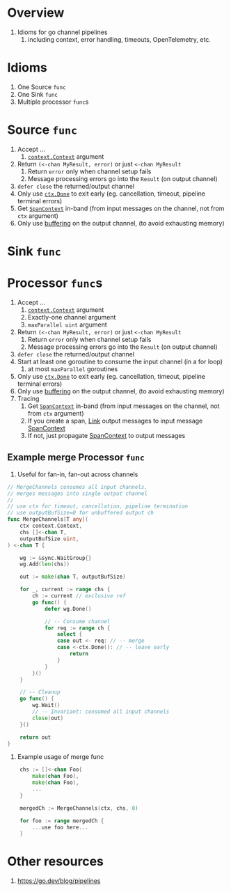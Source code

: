 # Overview
1. Idioms for go channel pipelines 
    1. including context, error handling, timeouts, OpenTelemetry, etc.


# Idioms
1. One Source `func`
1. One Sink `func`
1. Multiple processor `func`s

# Source `func`
1. Accept ... 
    1. [`context.Context`](./context.md) argument
1. Return `(<-chan MyResult, error)` or just `<-chan MyResult`  
    1. Return `error` only when channel setup fails
    1. Message processing errors go into the `Result` (on output channel)     
1. `defer close` the returned/output channel
1. Only use [`ctx.Done`](TODO) to exit early (eg. cancellation, timeout, pipeline terminal errors)
1. Get [`SpanContext`](TODO) in-band (from input messages on the channel, not from `ctx` argument)
1. Only use [buffering](TODO) on the output channel, (to avoid exhausting memory)

# Sink `func`

# Processor `func`s
1. Accept ... 
    1. [`context.Context`](./context.md) argument
    1. Exactly-one channel argument
    1. `maxParallel uint` argument
1. Return `(<-chan MyResult, error)` or just `<-chan MyResult`
    1. Return `error` only when channel setup fails
    1. Message processing errors go into the `Result` (on output channel)     
1. `defer close` the returned/output channel
1. Start at least one goroutine to consume the input channel (in a for loop)
    1. at most `maxParallel` goroutines
1. Only use [`ctx.Done`](TODO) to exit early (eg. cancellation, timeout, pipeline terminal errors)
1. Only use [buffering](TODO) on the output channel, (to avoid exhausting memory)
1. Tracing
    1. Get [`SpanContext`](TODO) in-band (from input messages on the channel, not from `ctx` argument)
    1. If you create a span, [Link](TODO) output messages to input message [SpanContext](TODO)
    1. If not, just propagate [SpanContext](TODO) to output messages

    
## Example merge Processor `func`
1. Useful for fan-in, fan-out across channels
```go
// MergeChannels consumes all input channels,
// merges messages into single output channel
//
// use ctx for timeout, cancellation, pipeline termination
// use outputBufSize=0 for unbuffered output ch
func MergeChannels[T any](
    ctx context.Context,
    chs []<-chan T,
    outputBufSize uint,
) <-chan T {

    wg := &sync.WaitGroup{}
    wg.Add(len(chs))

    out := make(chan T, outputBufSize)

    for _, current := range chs {
        ch := current // exclusive ref
        go func() {
            defer wg.Done()

            // -- Consume channel
            for req := range ch {
                select {
                case out <- req: // -- merge
                case <-ctx.Done(): // -- leave early
                    return
                }
            }
        }()
    }

    // -- Cleanup
    go func() {
        wg.Wait()
        // -- Invariant: consumed all input channels
        close(out)
    }()

    return out
}
```

1. Example usage of merge func
```go
	chs := []<-chan Foo{
		make(chan Foo),
		make(chan Foo),
		...		
    }

	mergedCh := MergeChannels(ctx, chs, 0)

	for foo := range mergedCh {
        ...use foo here...
	}
```


# Other resources
1. https://go.dev/blog/pipelines
